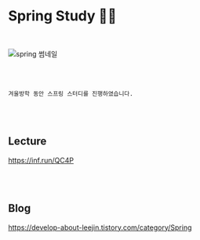 # Spring Study 🍃🍃
<br>

![spring 썸네일](https://user-images.githubusercontent.com/72568433/152346430-655f7097-bf6a-4d36-abbb-012921297229.png)

<br><br>

    겨울방학 동안 스프링 스터디를 진행하였습니다.
    
<br><br>

## Lecture

https://inf.run/QC4P

<br><br>

## Blog
https://develop-about-leejin.tistory.com/category/Spring
